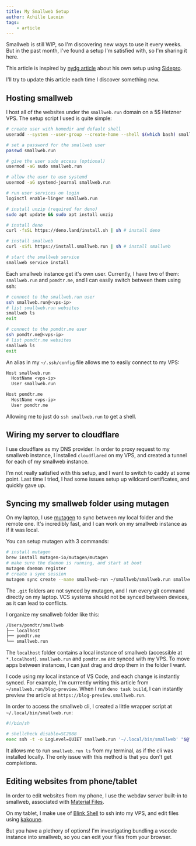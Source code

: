 ```yaml
---
title: My Smallweb Setup
author: Achille Lacoin
tags:
    - article
---
```


Smallweb is still WIP, so I'm discovering new ways to use it every weeks. But in the past month, I've found a setup I'm satisfied with, so I'm sharing it here.

This article is inspired by [nydg article](https://www.smallweb.ndyg.co/) about his own setup using [Sidepro](https://sidepro.cloud).

I'll try to update this article each time I discover something new.

<!-- more -->

## Hosting smallweb

I host all of the websites under the `smallweb.run` domain on a 5$ Hetzner VPS. The setup script I used is quite simple:

```sh
# create user with homedir and default shell
useradd --system --user-group --create-home --shell $(which bash) smallweb.run

# set a password for the smallweb user
passwd smallweb.run

# give the user sudo access (optional)
usermod -aG sudo smallweb.run

# allow the user to use systemd
usermod -aG systemd-journal smallweb.run

# run user services on login
loginctl enable-linger smallweb.run

# install unzip (required for deno)
sudo apt update && sudo apt install unzip

# install deno
curl -fsSL https://deno.land/install.sh | sh # install deno

# install smallweb
curl -sSfL https://install.smallweb.run | sh # install smallweb

# start the smallweb service
smallweb service install
```

Each smallweb instance get it's own user. Currently, I have two of them: `smallweb.run` and `pomdtr.me`, and I can easily switch between them using ssh:

```sh
# connect to the smallweb.run user
ssh smallweb.run@<vps-ip>
# list smallweb.run websites
smallweb ls
exit

# connect to the pomdtr.me user
ssh pomdtr.me@<vps-ip>
# list pomdtr.me websites
smallweb ls
exit
```

An alias in my `~/.ssh/config` file allows me to easily connect to my VPS:

```txt
Host smallweb.run
  HostName <vps-ip>
  User smallweb.run

Host pomdtr.me
  HostName <vps-ip>
  User pomdtr.me
```

Allowing me to just do `ssh smallweb.run` to get a shell.

## Wiring my server to cloudflare

I use cloudflare as my DNS provider. In order to proxy request to my smallweb instance, I installed `cloudflared` on my VPS, and created a tunnel for each of my smallweb instance.

I'm not really satisfied with this setup, and I want to switch to caddy at some point. Last time I tried, I had some issues setup up wildcard certificates, and quickly gave up.

## Syncing my smallweb folder using mutagen

On my laptop, I use [mutagen](https://mutagen.io/) to sync between my local folder and the remote one. It's incredibly fast, and I can work on my smallweb instance as if it was local.

You can setup mutagen with 3 commands:

```sh
# install mutagen
brew install mutagen-io/mutagen/mutagen
# make sure the daemon is running, and start at boot
mutagen daemon register
# create a sync session
mutagen sync create --name smallweb-run ~/smallweb/smallweb.run smallweb.run@<vps-ip>:/home/smallweb.run/smallweb --ignore_vcs --ignore=node_modules
```

The `.git` folders are not synced by mutagen, and I run every git command directly on my laptop. VCS systems should not be synced between devices, as it can lead to conflicts.


I organize my smallweb folder like this:

```txt
/Users/pomdtr/smallweb
├── localhost
├── pomdtr.me
└── smallweb.run
```

The `localhost` folder contains a local instance of smallweb (accessible at `*.localhost`). `smallweb.run` and `pomdtr.me` are synced with my VPS. To move apps between instances, I can just drag and drop them in the folder I want.

I code using my local instance of VS Code, and each change is instantly synced. For example, I'm currrently writing this article from `~/smallweb.run/blog-preview`. When I run `deno task build`, I can instantly preview the article at `https://blog-preview.smallweb.run`.

In order to access the smallweb cli, I created a little wrapper script at `~/.local/bin/smallweb.run`:

```sh
#!/bin/sh

# shellcheck disable=SC2088
exec ssh -t -o LogLevel=QUIET smallweb.run '~/.local/bin/smallweb' "$@"
```

It allows me to run `smallweb.run ls` from my terminal, as if the cli was installed locally. The only issue with this method is that you don't get completions.

## Editing websites from phone/tablet

In order to edit websites from my phone, I use the webdav server built-in to smallweb, associated with [Material Files](https://play.google.com/store/apps/details?id=me.zhanghai.android.files&hl=en_US).

On my tablet, I make use of [Blink Shell](https://blink.sh/) to ssh into my VPS, and edit files using [kakoune](https://kakoune.org/).

But you have a plethory of options! I'm investigating bundling a vscode instance into smallweb, so you can edit your files from your browser.
